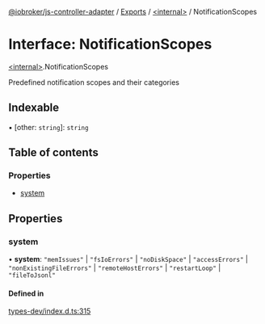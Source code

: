 [@iobroker/js-controller-adapter](../README.md) / [Exports](../modules.md) / [\<internal\>](../modules/internal_.md) / NotificationScopes

# Interface: NotificationScopes

[\<internal\>](../modules/internal_.md).NotificationScopes

Predefined notification scopes and their categories

## Indexable

▪ [other: `string`]: `string`

## Table of contents

### Properties

- [system](internal_.NotificationScopes.md#system)

## Properties

### system

• **system**: ``"memIssues"`` \| ``"fsIoErrors"`` \| ``"noDiskSpace"`` \| ``"accessErrors"`` \| ``"nonExistingFileErrors"`` \| ``"remoteHostErrors"`` \| ``"restartLoop"`` \| ``"fileToJsonl"``

#### Defined in

[types-dev/index.d.ts:315](https://github.com/ioBroker/ioBroker.js-controller/blob/d9be20474467bb22d1650fad002de9f7a6d253bf/packages/types-dev/index.d.ts#L315)
